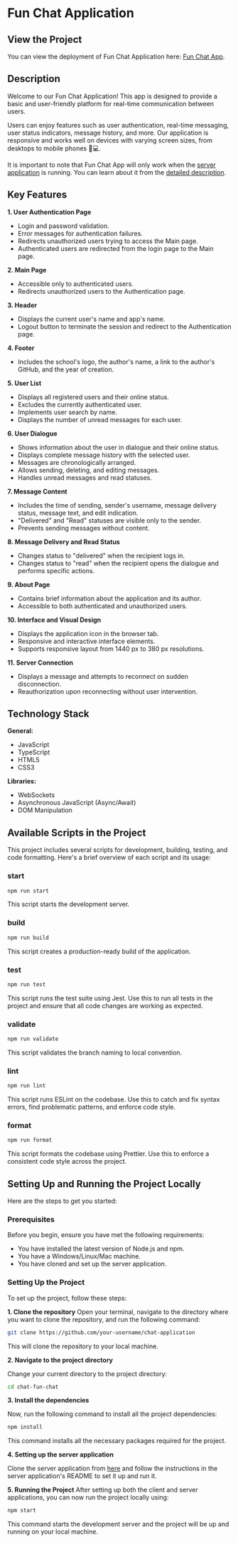 
# Fun Chat Application

## View the Project
You can view the deployment of Fun Chat Application here: [Fun Chat App](https://rolling-scopes-school.github.io/chekhanadski-JSFE2023Q4/fun-chat/#/).

## Description
Welcome to our Fun Chat Application! This app is designed to provide a basic and user-friendly platform for real-time communication between users.

Users can enjoy features such as user authentication, real-time messaging, user status indicators, message history, and more. Our application is responsive and works well on devices with varying screen sizes, from desktops to mobile phones 📱💻.

It is important to note that Fun Chat App will only work when the [server application](https://github.com/rolling-scopes-school/fun-chat-server/tree/main) is running. You can learn about it from the [detailed description](https://github.com/rolling-scopes-school/fun-chat-server/tree/main#readme).

## Key Features
**1. User Authentication Page**

- Login and password validation.
- Error messages for authentication failures.
- Redirects unauthorized users trying to access the Main page.
- Authenticated users are redirected from the login page to the Main page.

**2. Main Page**

- Accessible only to authenticated users.
- Redirects unauthorized users to the Authentication page.
  
**3. Header**

- Displays the current user's name and app's name.
- Logout button to terminate the session and redirect to the Authentication page.
  
**4. Footer**

- Includes the school's logo, the author's name, a link to the author's GitHub, and the year of creation.
  
**5. User List**

- Displays all registered users and their online status.
- Excludes the currently authenticated user.
- Implements user search by name.
- Displays the number of unread messages for each user.

**6. User Dialogue**

- Shows information about the user in dialogue and their online status.
- Displays complete message history with the selected user.
- Messages are chronologically arranged.
- Allows sending, deleting, and editing messages.
- Handles unread messages and read statuses.
  
**7. Message Content**

- Includes the time of sending, sender's username, message delivery status, message text, and edit indication.
- "Delivered" and "Read" statuses are visible only to the sender.
- Prevents sending messages without content.
  
**8. Message Delivery and Read Status**

- Changes status to "delivered" when the recipient logs in.
- Changes status to "read" when the recipient opens the dialogue and performs specific actions.
  
**9. About Page**

- Contains brief information about the application and its author.
- Accessible to both authenticated and unauthorized users.
  
**10. Interface and Visual Design**

- Displays the application icon in the browser tab.
- Responsive and interactive interface elements.
- Supports responsive layout from 1440 px to 380 px resolutions.
  
**11. Server Connection**

- Displays a message and attempts to reconnect on sudden disconnection.
- Reauthorization upon reconnecting without user intervention.

## Technology Stack
**General:**

- JavaScript
- TypeScript
- HTML5
- CSS3

**Libraries:**

- WebSockets
- Asynchronous JavaScript (Async/Await)
- DOM Manipulation

## Available Scripts in the Project

This project includes several scripts for development, building, testing, and code formatting. Here's a brief overview of each script and its usage:

### start

```sh
npm run start
```

This script starts the development server.

### build

```sh
npm run build
```

This script creates a production-ready build of the application.

### test

```sh
npm run test
```

This script runs the test suite using Jest. Use this to run all tests in the project and ensure that all code changes are working as expected.

### validate

```sh
npm run validate
```

This script validates the branch naming to local convention.

### lint

```sh
npm run lint
```

This script runs ESLint on the codebase. Use this to catch and fix syntax errors, find problematic patterns, and enforce code style.

### format

```sh
npm run format
```

This script formats the codebase using Prettier. Use this to enforce a consistent code style across the project.

## Setting Up and Running the Project Locally

Here are the steps to get you started:

### Prerequisites

Before you begin, ensure you have met the following requirements:

- You have installed the latest version of Node.js and npm.
- You have a Windows/Linux/Mac machine.
- You have cloned and set up the server application.

### Setting Up the Project

To set up the project, follow these steps:

**1. Clone the repository**
Open your terminal, navigate to the directory where you want to clone the repository, and run the following command:

```sh
git clone https://github.com/your-username/chat-application
```

This will clone the repository to your local machine.

**2. Navigate to the project directory**

Change your current directory to the project directory:

```sh
cd chat-fun-chat
```
**3. Install the dependencies**

Now, run the following command to install all the project dependencies:

```sh
npm install
```

This command installs all the necessary packages required for the project.

**4. Setting up the server application**

Clone the server application from [here](https://github.com/rolling-scopes-school/fun-chat-server/tree/main) and follow the instructions in the server application's README to set it up and run it.

**5. Running the Project**
After setting up both the client and server applications, you can now run the project locally using:

```sh
npm start
```

This command starts the development server and the project will be up and running on your local machine.
